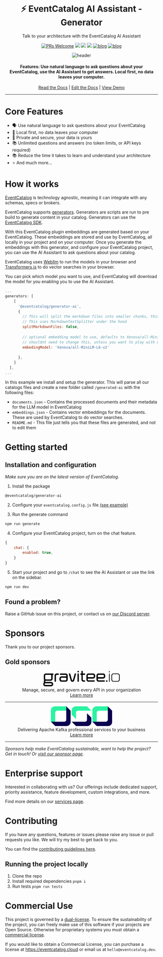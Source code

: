 <div align="center">

<h1>⚡️ EventCatalog AI Assistant - Generator </h1>
<p>Talk to your architecture with the EventCatalog AI Assistant</p>

[![PRs Welcome][prs-badge]][prs]
<img src="https://img.shields.io/github/actions/workflow/status/event-catalog/generator-eventbridge/verify-build.yml"/>
[![](https://dcbadge.limes.pink/api/server/https://discord.gg/3rjaZMmrAm?style=flat)](https://discord.gg/3rjaZMmrAm) [<img src="https://img.shields.io/badge/LinkedIn-0077B5?style=for-the-badge&logo=linkedin&logoColor=white" height="20px" />](https://www.linkedin.com/in/david-boyne/) [![blog](https://img.shields.io/badge/blog-EDA--Visuals-brightgreen)](https://eda-visuals.boyney.io/?utm_source=event-catalog-gihub) [![blog](https://img.shields.io/badge/license-Dual--License-brightgreen)](https://github.com/event-catalog/generator-eventbridge/blob/main/LICENSE.md)

<img alt="header" src="https://github.com/event-catalog/generators/blob/main/images/ai.png?raw=true" />

<h4>Features: Use natural language to ask questions about your EventCatalog, use the AI Assistant to get answers. Local first, no data leaves your computer. </h4>

[Read the Docs](https://eventcatalog.dev/) | [Edit the Docs](https://github.com/event-catalog/docs) | [View Demo](https://demo.eventcatalog.dev/docs)

</div>

<hr/>

# Core Features

- 🗣️ Use natural language to ask questions about your EventCatalog
- 🔐 Local first, no data leaves your computer
- 🔐 Private and secure, your data is yours
- 📚 Unlimited questions and answers (no token limits, or API keys required)
- 📚 Reduce the time it takes to learn and understand your architecture
- ⭐ And much more...

# How it works

[EventCatalog](https://www.eventcatalog.dev/) is technology agnostic, meaning it can integrate with any schemas, specs or brokers.

EventCatalog supports [generators](https://www.eventcatalog.dev/docs/development/plugins/generators).
Generators are scripts are run to pre build to generate content in your catalog. Generators can use the [EventCatalog SDK](https://www.eventcatalog.dev/docs/sdk).

With this EventCatalog plugin embeddings are generated based on your EventCatalog. These embeddings are stored and use by EventCatalog, all locally in your project and on your computer. Once you generate the embeddings with this generator, and configure your EventCatalog project, you can use the AI Assistant to ask questions about your catalog.

EventCatalog uses [Webllm](https://webllm.mlc.ai/) to run the models in your browser and [Transformers.js](https://huggingface.co/docs/transformers.js/en/index) to do vector searches in your browser.

You can pick which model you want to use, and EventCatalog will download the model for you enabling you to use the AI Assistant.

```js
...
generators: [
    [
      '@eventcatalog/generator-ai',
      {
        // This will split the markdown files into smaller chunks, this is optional and defaults to false
        // This uses MarkdownTextSplitter under the hood
        splitMarkdownFiles: false,

        // optional embedding model to use, defaults to Xenova/all-MiniLM-L6-v2 (https://huggingface.co/Xenova/all-MiniLM-L6-v2)
        // shouldnt need to change this, unless you want to play with models and embeddings
        embedingModel: 'Xenova/all-MiniLM-L6-v2'

      },
    ]
  ],
...
```

In this example we install and setup the generator. This will parse all our catalogs files and create a new folder called `/generated-ai` with the following files:

- `documents.json` - Contains the processed documents and their metadata for the LLM model in EventCatalog
- `embeddings.json` - Contains vector embeddings for the documents. These are used by EventCatalog to do vector searches.
- `README.md` - This file just tells you that these files are generated, and not to edit them

# Getting started

## Installation and configuration

_Make sure you are on the latest version of EventCatalog_.

1. Install the package

```sh
@eventcatalog/generator-ai
```

2. Configure your `eventcatalog.config.js` file [(see example)](https://github.com/event-catalog/eventcatalog-ai-example/blob/main/eventcatalog.config.js)

3. Run the generate command

```sh
npm run generate
```

4. Configure your EventCatalog project, turn on the chat feature.

```js
{
    chat: {
        enabled: true,
    }
}
```

5. Start your project and go to `/chat` to see the AI Assistant or use the link on the sidebar.

```sh
npm run dev
```

## Found a problem?

Raise a GitHub issue on this project, or contact us on [our Discord server](https://discord.gg/3rjaZMmrAm).

# Sponsors

Thank you to our project sponsors.

## Gold sponsors

<div align="center">
  <img alt="gravitee" src="./images/sponsors/gravitee-logo-black.svg" width="50%" />
  <p style="margin: 0; padding: 0;">Manage, secure, and govern every API in your organization</p>
  <a href="https://gravitee.io?utm_source=eventcatalog&utm_medium=web&utm_campaign=sponsorship" target="_blank" >Learn more</a>
</div>

<hr />

<div align="center">
  <img alt="oso" src="./images/sponsors/oso-logo-green.png" width="40%" />
  <p style="margin: 0; padding: 0;">Delivering Apache Kafka professional services to your business</p>
  <a href="https://oso.sh/?utm_source=eventcatalog&utm_medium=web&utm_campaign=sponsorship" target="_blank" >Learn more</a>
</div>

<hr />

_Sponsors help make EventCatalog sustainable, want to help the project? Get in touch! Or [visit our sponsor page](https://www.eventcatalog.dev/support)._

# Enterprise support

Interested in collaborating with us? Our offerings include dedicated support, priority assistance, feature development, custom integrations, and more.

Find more details on our [services page](https://eventcatalog.dev/services).

# Contributing

If you have any questions, features or issues please raise any issue or pull requests you like. We will try my best to get back to you.

You can find the [contributing guidelines here](https://eventcatalog.dev/docs/contributing/overview).

## Running the project locally

1. Clone the repo
1. Install required dependencies `pnpm i`
1. Run tests `pnpm run tests`

[license-badge]: https://img.shields.io/github/license/event-catalog/eventcatalog.svg?color=yellow
[license]: https://github.com/event-catalog/eventcatalog/blob/main/LICENSE
[prs-badge]: https://img.shields.io/badge/PRs-welcome-brightgreen.svg?style=flat-square
[prs]: http://makeapullrequest.com
[github-watch-badge]: https://img.shields.io/github/watchers/event-catalog/eventcatalog.svg?style=social
[github-watch]: https://github.com/event-catalog/eventcatalog/watchers
[github-star-badge]: https://img.shields.io/github/stars/event-catalog/eventcatalog.svg?style=social
[github-star]: https://github.com/event-catalog/eventcatalog/stargazers

# Commercial Use

This project is governed by a [dual-license](./LICENSE.md). To ensure the sustainability of the project, you can freely make use of this software if your projects are Open Source. Otherwise for proprietary systems you must obtain a [commercial license](./LICENSE-COMMERCIAL.md).

If you would like to obtain a Commercial License, you can purchase a license at https://eventcatalog.cloud or email us at `hello@eventcatalog.dev`.
